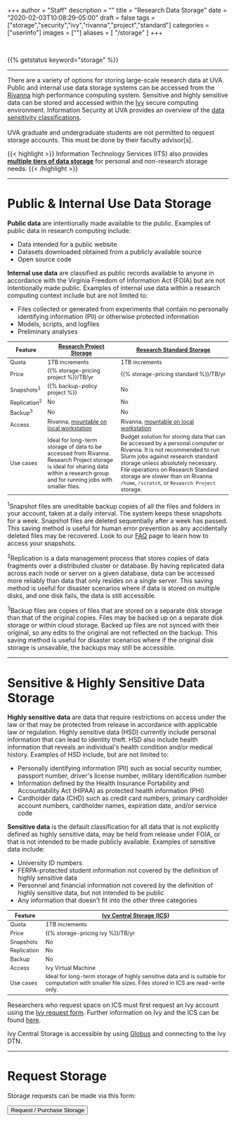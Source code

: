 +++
author = "Staff"
description = ""
title = "Research Data Storage"
date = "2020-02-03T10:08:29-05:00"
draft = false
tags = ["storage","security","ivy","rivanna","project","standard"]
categories = ["userinfo"]
images = [""]
aliases = [ "/storage" ]
+++

<br>

{{% getstatus keyword="storage" %}}

---

<!--
![Project Storage](https://img.shields.io/badge/dynamic/json?color=color&label=Research%20Project%20Storage&query=message&url=https%3A%2F%2Ftja4lfp3da.execute-api.us-east-1.amazonaws.com%2Fapi%2Fbadge%2Fproject&style=for-the-badge)
![Standard Storage](https://img.shields.io/badge/dynamic/json?color=color&label=Research%20Standard%20Storage&query=message&url=https%3A%2F%2Ftja4lfp3da.execute-api.us-east-1.amazonaws.com%2Fapi%2Fbadge%2Fstandard&style=for-the-badge)
-->

<p class="lead">There are a variety of options for storing large-scale research data at UVA. Public and internal use data storage systems can be accessed from the <a href="/userinfo/rivanna/overview/">Rivanna</a> high performance computing system. Sensitive and highly sensitive data can be stored and accessed within the <a href="/userinfo/ivy/overview">Ivy</a> secure computing environment. Information Security at UVA provides an overview of the <a href=https://security.virginia.edu/university-data-protection-standards>data sensitivity classifications</a>.  <br /><br />UVA graduate and undergraduate students are not permitted to request storage accounts. This must be done by their faculty advisor[s].</p>


{{< highlight >}}
  Information Technology Services (ITS) also provides <a href="https://virginia.service-now.com/its?id=kb_article&sys_id=2ca18093db7ac744f032f1f51d9619eb" target="_new"><b>multiple tiers of data storage</b></a> for personal and non-research storage needs.</alert>
{{< /highlight >}}

<style type="text/css">
.tg  {border-collapse:collapse;border-spacing:0;border-color:#ccc;}
.tg td{font-family:Arial, sans-serif;font-size:14px;padding:10px 5px;border-style:solid;border-width:0px;overflow:hidden;word-break:normal;border-color:#ccc;color:#333;background-color:#fff;}
.tg th{font-family:Arial, sans-serif;font-size:14px;font-weight:normal;padding:10px 5px;border-style:solid;border-width:0px;overflow:hidden;word-break:normal;border-color:#ccc;color:#333;background-color:#f0f0f0;}
.tg .tg-hy9w{background-color:#eceeef;border-color:inherit;vertical-align:top}
.tg .tg-dc35{background-color:#f9f9f9;border-color:inherit;vertical-align:top}
.tg .tg-0qmj{font-weight:bold;background-color:#eceeef;border-color:inherit;vertical-align:top}
</style>

- - -

# Public & Internal Use Data Storage

**Public data** are intentionally made available to the public. Examples of public data in research computing include: 

- Data intended for a public website
- Datasets downloaded obtained from a publicly available source
- Open source code

**Internal use data** are classified as public records available to anyone in accordance with the Virginia Freedom of Information Act (FOIA) but are not intentionally made public. Examples of internal use data within a research computing context include but are not limited to: 

- Files collected or generated from experiments that contain no personally identifying information (PII) or otherwise protected information
- Models, scripts, and logfiles
- Preliminary analyses

<table class="table table-striped table-sm" style="font-size:90%;">
  <thead class="thead-dark">
  <tr>
    <th class="" style="width:16%;">Feature</th>
    <th class=""><a href="/userinfo/storage/non-sensitive-data/#research-project-storage">Research Project Storage</a></th>
    <th class=""><a href="/userinfo/storage/research-standard">Research Standard Storage</a></th>
  </tr>
  </thead>
  <tbody>
  <tr>
    <td class="">Quota</td>
    <td class="">1TB increments</td>
    <td class="">1TB increments</td>
  </tr>
  <tr>
    <td class="">Price</td>
    <td class="">{{% storage-pricing project %}}/TB/yr</td>
    <td class="">{{% storage-pricing standard %}}/TB/yr</td>
  </tr>
  <tr>
    <td class="">Snapshots<sup>1</sup></td>
    <td class="">{{% backup-policy project %}}</td>
    <td class="">No</td>
  </tr>
  <tr>
    <td class="">Replication<sup>2</sup></td>
    <td class="">No</td>
    <td class="">No</td>
  </tr>
  <tr>
    <td class="">Backup<sup>3</sup></td>
    <td class="">No</td>
    <td class="">No</td>
  </tr>
  <tr>
    <td class="">Access</td>
    <td class="">Rivanna, <a href="/userinfo/howtos/storage/drive-mapping/">mountable on local workstation</a></td>
    <td class="">Rivanna, <a href="/userinfo/howtos/storage/drive-mapping/">mountable on local workstation</a></td>
  </tr>
  <tr>
    <td class="">Use cases</td>
    <td class="">Ideal for long-term storage of data to be accessed from Rivanna. Research Project storage is ideal for sharing data within a research group and for running jobs with smaller files.</td>
    <td class="">Budget solution for storing data that can be accessed by a personal computer or Rivanna. It is not recommended to run Slurm jobs against research standard storage unless absolutely necessary. File operations on Research Standard storage are slower than on Rivanna <code>/home</code>, <code>/scratch</code>, or <code>Research Project</code> storage.</td>
  </tr>
  </tbody>
</table>

<sup>1</sup>Snapshot files are uneditable backup copies of all the files and folders in your account, taken at a daily interval. The system keeps these snapshots for a week. Snapshot files are deleted sequentially after a week has passed. This saving method is useful for human error prevention as any accidentally deleted files may be recovered. Look to our [FAQ](/userinfo/faq/storage-faq/) page to learn how to access your snapshots.

<sup>2</sup>Replication is a data management process that stores copies of data fragments over a distributed cluster or database. By having replicated data across each node or server on a given database, data can be accessed more reliably than data that only resides on a single server. This saving method is useful for disaster scenarios where if data is stored on multiple disks, and one disk fails, the data is still accessible.

<sup>3</sup>Backup files are copies of files that are stored on a separate disk storage than that of the original copies. Files may be backed up on a separate disk storage or within cloud storage. Backed up files are not synced with their original, so any edits to the original are not reflected on the backup. This saving method is useful for disaster scenarios where if the original disk storage is unsavable, the backups may still be accessible.

- - -

# Sensitive & Highly Sensitive Data Storage

**Highly sensitive data** are data that require restrictions on access under the law or that may be protected from release in accordance with applicable law or regulation. Highly sensitive data (HSD) currently include personal information that can lead to identity theft. HSD also include health information that reveals an individual's health condition and/or medical history. Examples of HSD include, but are not limited to: 

- Personally identifying information (PII) such as social security number, passport number, driver's license number, military identification number
- Information defined by the Health Insurance Portability and Accountability Act (HIPAA) as protected health information (PHI)
- Cardholder data (CHD) such as credit card numbers, primary cardholder account numbers, cardholder names, expiration date, and/or service code

**Sensitive data** is the default classification for all data that is not explicitly defined as highly sensitive data, may be held from release under FOIA, or that is not intended to be made publicly available. Examples of sensitive data include:

- University ID numbers
- FERPA-protected student information not covered by the definition of highly sensitive data
- Personnel and financial information not covered by the definition of highly sensitive data, but not intended to be public
- Any information that doesn't fit into the other three categories

<table class="table table-striped table-sm" style="font-size:90%;">
  <thead class="thead-dark">
  <tr>
    <th class="" style="width:16%;">Feature</th>
    <th class=""><a href="/userinfo/storage/sensitive-data/#ivy-central-storage">Ivy Central Storage (ICS)</a></th>
  </tr>
  </thead>
  <tbody>
  <tr>
    <td class="">Quota</td>
    <td class="">1TB increments</td>
  </tr>
  <tr>
    <td class="">Price</td>
    <td class="">{{% storage-pricing ivy %}}/TB/yr</td>
  </tr>
  <tr>
    <td class="">Snapshots</td>
    <td class="">No</td>
  </tr>
  <tr>
    <td class="">Replication</td>
    <td class="">No</td>
  </tr>
  <tr>
    <td class="">Backup</td>
    <td class="">No</td>
  </tr>
  <tr>
    <td class="">Access</td>
    <td class="">Ivy Virtual Machine</td>
  </tr>
  <tr>
    <td class="">Use cases</td>
    <td class="">Ideal for long-term storage of highly sensitive data and is suitable for computation with smaller file sizes. Files stored in ICS are read-write only.</td>
  </tr>
  </tbody>
</table>

Researchers who request space on ICS must first request an Ivy account using the [Ivy request form](https://services.rc.virginia.edu/ivyvm). Further information on Ivy and the ICS can be found [here](/userinfo/storage/sensitive-data/#ivy-central-storage).

Ivy Central Storage is accessible by using [Globus](/userinfo/globus/) and connecting to the Ivy DTN.

- - -

# Request Storage

Storage requests can be made via this form:

[<button class="btn btn-success">Request / Purchase Storage</button>](/form/storage/)
